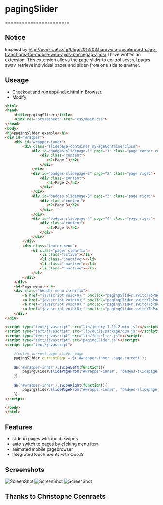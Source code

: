 # pagingSlider
=======================

## Notice
Inspired by http://coenraets.org/blog/2013/03/hardware-accelerated-page-transitions-for-mobile-web-apps-phonegap-apps/ 
I have written an extension. This extension allows the page slider to control several pages away, 
retrieve individual pages and sliden from one side to another.

## Useage
 - Checkout and run app/index.html in Browser.
 - Modify
 
```html
<html>
<head>
    <title>pagingSlider</title>
    <link rel="stylesheet" href="css/main.css">
</head>
<body>
<h3>pagingSlider example</h3>
<div id="wrapper">
    <div id="wrapper-inner">
        <div class="slidepage-container myPageContainerClass">
            <div id="badges-slidepage-1" page="1" class="page center current">
                <div class="content">
                   <h2>Page 1</h2>
                </div>
            </div>
            <div id="badges-slidepage-2" page="2" class="page right">
                <div class="content">
                   <h2>Page 2</h2>
                </div>
            </div>
            <div id="badges-slidepage-3" page="3" class="page right">
                <div class="content">
                   <h2>Page 3</h2>
                </div>
            </div>
            <div id="badges-slidepage-4" page="4" class="page right">
                <div class="content">
                   <h2>Page 4</h2>
                </div>
            </div>
        </div>
        <div class="footer-menu">
            <ul class="pager clearfix">
                <li class="active"></li>
                <li class="inactive"></li>
                <li class="inactive"></li>
                <li class="inactive"></li>
            </ul>
        </div>
    </div>   
    <h4>Page menu:</h4>
    <div class="header-menu clearfix">
        <a href="javascript:void(0);" onclick="pagingSlider.switchToPage($('.myPageContainerClass'), '1');">1</a>
        <a href="javascript:void(0);" onclick="pagingSlider.switchToPage($('.myPageContainerClass'), '2');">2</a>
        <a href="javascript:void(0);" onclick="pagingSlider.switchToPage($('.myPageContainerClass'), '3');">3</a>
        <a href="javascript:void(0);" onclick="pagingSlider.switchToPage($('.myPageContainerClass'), '4');">4</a>
    </div>                
</div>

<script type="text/javascript" src="lib/jquery-1.10.2.min.js"></script>
<script type="text/javascript" src="lib/quoJs/package/quo.js"></script>
<script type="text/javascript" src="lib/fastclick.js"></script>
<script type="text/javascript" src="pagingSlider.js"></script>
<script type="text/javascript">

    //setup current page slider page
    pagingSlider.currentPage = $('#wrapper-inner .page.current');
    
    $$('#wrapper-inner').swipeLeft(function(){
        pagingSlider.slidePageFrom("#wrapper-inner", "badges-slidepage-", 'right');
    });
    
    $$('#wrapper-inner').swipeRight(function(){
        pagingSlider.slidePageFrom("#wrapper-inner", "badges-slidepage-", 'left');
    });
</script>

</body>
</html>
```


## Features

- slide to pages with touch swipes
- auto switch to pages by clicking menu item
- animated mobile pagebrowser
- integrated touch events with QuoJS


## Screenshots

![ScreenShot](https://raw2.github.com/linslin/pagingSlider/master/art/screen3.png)
![ScreenShot](https://raw2.github.com/linslin/pagingSlider/master/art/screen1.png)
![ScreenShot](https://raw2.github.com/linslin/pagingSlider/master/art/screen2.png)

## Thanks to Christophe Coenraets